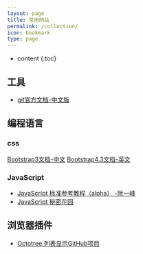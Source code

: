 ```yaml
---
layout: page
title: 常用网站
permalink: /collection/
icon: bookmark
type: page
---
```


* content
{:toc}

## 工具

* [git官方文档-中文版](https://git-scm.com/book/zh/v2)



## 编程语言
### css
[Bootstrap3文档-中文](https://v3.bootcss.com/css/)
[Bootstrap4.3文档-英文](https://getbootstrap.com/docs/4.3/getting-started/introduction/)

### JavaScript
* [JavaScript 标准参考教程（alpha） -阮一峰](http://javascript.ruanyifeng.com/)
* [JavaScript 秘密花园](http://bonsaiden.github.io/JavaScript-Garden/zh/)

## 浏览器插件
- [Octotree 列表显示GitHub项目](https://chrome.google.com/webstore/detail/octotree/bkhaagjahfmjljalopjnoealnfndnagc)






[https://v3.bootcss.com/css/]: https://v3.bootcss.com/css/